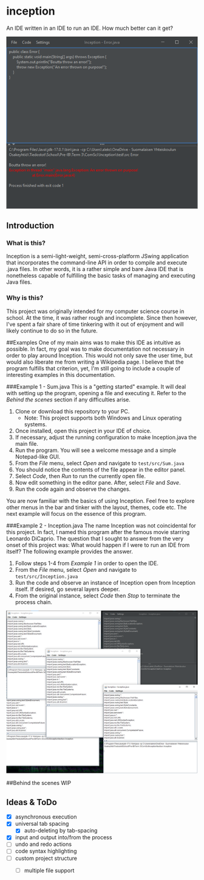# inception 
An IDE written in an IDE to run an IDE. 
How much better can it get?

![img.png](img/intro.png)

## Introduction

### What is this?
Inception is a semi-light-weight, semi-cross-platform JSwing application that incorporates the command-line
API in order to compile and execute .java files. In other words, it is a rather simple
and bare Java IDE that is nonetheless capable of fulfilling the basic tasks of managing
and executing Java files.

### Why is this?
This project was originally intended for my computer science course in school. At the time,
it was rather rough and incomplete. Since then however, I've spent a fair share of time 
tinkering with it out of enjoyment and will likely continue to do so in the future.

##Examples
One of my main aims was to make this IDE as intuitive as possible. In fact, my goal was
to make documentation not necessary in order to play around Inception. This would not only save the user time,
but would also liberate me from writing a Wikipedia page. I believe that the program fulfills that
criterion, yet, I'm still going to include a couple of interesting examples in this
documentation.

###Example 1 - Sum.java
This is a "getting started" example. It will deal with setting up
the program, opening a file and executing it. Refer to the *Behind the scenes* section if any
difficulties arise.

1. Clone or download this repository to your PC. 
   - Note: This project supports both Windows and 
   Linux operating systems.
2. Once installed, open this project in your IDE of choice. 
3. If necessary, adjust the running configuration to make Inception.java the main file.
4. Run the program. You will see a welcome message and a simple Notepad-like GUI.
5. From the *File* menu, select *Open* and navigate to `test/src/Sum.java`
6. You should notice the contents of the file appear in the editor panel.
7. Select *Code*, then *Run* to run the currently open file.
8. Now edit something in the editor pane. After, select *File* and *Save*.
9. Run the code again and observe the changes.

You are now familiar with the basics of using Inception. Feel free to explore other
menus in the bar and tinker with the layout, themes, code etc. The next example will
focus on the essence of this program.

###Example 2 - Inception.java
The name Inception was not coincidental for this project. In fact, I named this 
program after the famous movie starring Leonardo DiCaprio. The question that I sought
to answer from the very onset of this project was: What would happen if
I were to run an IDE from itself? The following example provides the answer.

1. Follow steps 1-4 from *Example 1* in order to open the IDE.
2. From the *File* menu, select *Open* and navigate to `test/src/Inception.java`
3. Run the code and observe an instance of Inception open from Inception itself. If desired,
go several layers deeper.
4. From the original instance, select *Code* then *Stop* to terminate the process chain.

![img.png](img/inception.png)


##Behind the scenes
WIP

## Ideas & ToDo
- [x] asynchronous execution
- [x] universal tab spacing
  - [x] auto-deleting by tab-spacing
- [x] input and output into/from the process
- [ ] undo and redo actions
- [ ] code syntax highlighting
- [ ] custom project structure
  - [ ] multiple file support





    


